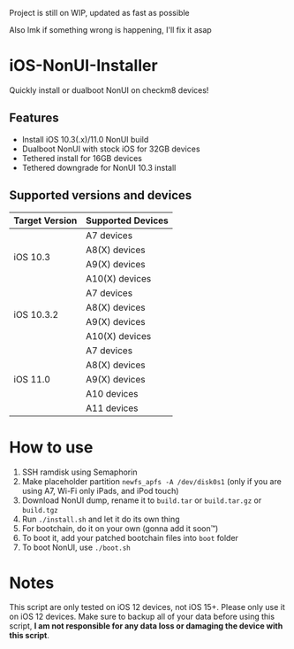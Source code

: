 Project is still on WIP, updated as fast as possible

Also lmk if something wrong is happening, I'll fix it asap
# iOS-NonUI-Installer
Quickly install or dualboot NonUI on checkm8 devices!

## Features

- Install iOS 10.3(.x)/11.0 NonUI build
- Dualboot NonUI with stock iOS for 32GB devices
- Tethered install for 16GB devices
- Tethered downgrade for NonUI 10.3 install

## Supported versions and devices

<table>
    <thead>
        <tr>
            <th>Target Version</th>
            <th>Supported Devices</th>
        </tr>
    </thead>
    <tbody>
        <tr>
            <td rowspan=4>iOS 10.3</td>
            <td>A7 devices</td>
        </tr>
        <tr><td>A8(X) devices</td></tr>
        <tr><td>A9(X) devices</td></tr>
        <tr><td>A10(X) devices</td></tr>
        <tr>
            <td rowspan=4>iOS 10.3.2</td>
            <td>A7 devices</td>
        </tr>
        <tr><td>A8(X) devices</td></tr>
        <tr><td>A9(X) devices</td></tr>
        <tr><td>A10(X) devices</td></tr>
        <tr>
            <td rowspan=6>iOS 11.0</td>
            <td>A7 devices</td>
        </tr>
        <tr><td>A8(X) devices</td></tr>
        <tr><td>A9(X) devices</td></tr>
        <tr><td>A10 devices</td></tr>
        <tr><td>A11 devices</td></tr>
    </tbody>
</table>

# How to use

1. SSH ramdisk using Semaphorin
2. Make placeholder partition `newfs_apfs -A /dev/disk0s1` (only if you are using A7, Wi-Fi only iPads, and iPod touch)
3. Download NonUI dump, rename it to `build.tar` or `build.tar.gz` or `build.tgz`
4. Run `./install.sh` and let it do its own thing
5. For bootchain, do it on your own (gonna add it soon™)
6. To boot it, add your patched bootchain files into `boot` folder
7. To boot NonUI, use `./boot.sh`

# Notes

This script are only tested on iOS 12 devices, not iOS 15+. Please only use it on iOS 12 devices. Make sure to backup all of your data before using this script, **I am not responsible for any data loss or damaging the device with this script**.